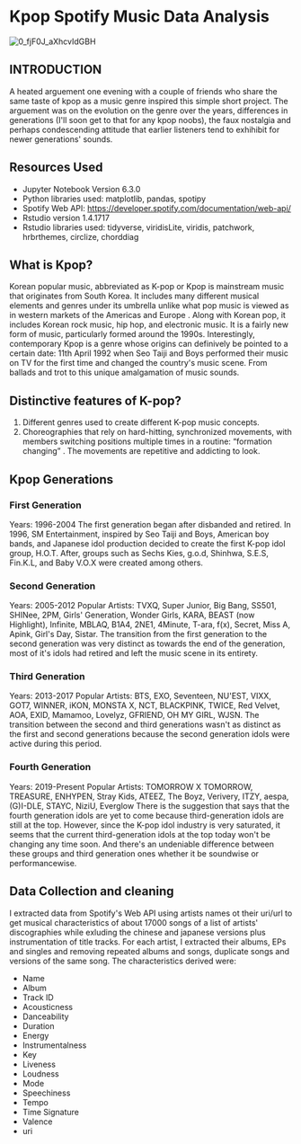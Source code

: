 # Kpop Spotify Music Data Analysis
![0_fjF0J_aXhcvIdGBH](https://user-images.githubusercontent.com/93233240/143892209-e4328d9e-5d35-47b0-b3e3-f641c7a46268.gif)


##
## INTRODUCTION
A heated arguement one evening with a couple of friends who share the same taste of kpop as a music genre inspired this simple short project. The arguement was on the evolution on the genre over the years, differences in generations (I'll soon get to that for any kpop noobs), the faux nostalgia and perhaps condescending attitude that earlier listeners tend to exhihibit for newer generations' sounds.

##
## Resources Used
- Jupyter Notebook Version 6.3.0
- Python libraries used: matplotlib, pandas, spotipy
- Spotify Web API: https://developer.spotify.com/documentation/web-api/
- Rstudio version 1.4.1717
- Rstudio libraries used: tidyverse, viridisLite, viridis, patchwork, hrbrthemes, circlize, chorddiag

##
## What is Kpop?
Korean popular music, abbreviated as K-pop or Kpop is mainstream music that originates from South Korea. It includes many different musical elements and genres under its umbrella unlike what pop music is viewed as in western markets of the Americas and Europe . Along with Korean pop, it includes Korean rock music, hip hop, and electronic music. It is a fairly new form of music, particularly formed around the 1990s. Interestingly, contemporary Kpop is a genre whose origins can definively be pointed to a certain date: 11th April 1992 when Seo Taiji and Boys performed their music on TV for the first time and changed the country's music scene. From ballads and trot to this unique amalgamation of music sounds.

##
## Distinctive features of K-pop?
1. Different genres used to create different K-pop music concepts.
2. Choreographies that rely on hard-hitting, synchronized movements, with members switching positions multiple times in a routine: “formation changing” . The movements are repetitive and addicting to look.

##
## Kpop Generations
### First Generation
Years: 1996-2004
The first generation began after disbanded and retired. In 1996, SM Entertainment, inspired by Seo Taiji and Boys, American boy bands, and Japanese idol production decided to create the first K-pop idol group, H.O.T. After, groups such as Sechs Kies, g.o.d, Shinhwa, S.E.S, Fin.K.L, and Baby V.O.X were created among others.
### Second Generation
Years: 2005-2012
Popular Artists: TVXQ, Super Junior, Big Bang, SS501, SHINee, 2PM, Girls' Generation, Wonder Girls, KARA, BEAST (now Highlight), Infinite, MBLAQ, B1A4, 2NE1, 4Minute, T-ara, f(x), Secret, Miss A, Apink, Girl's Day, Sistar.
The transition from the first generation to the second generation was very distinct as towards the end of the generation, most of it's idols had retired and left the music scene in its entirety.
### Third Generation
Years: 2013-2017
Popular Artists: BTS, EXO, Seventeen, NU'EST, VIXX, GOT7, WINNER, iKON, MONSTA X, NCT, BLACKPINK, TWICE, Red Velvet, AOA, EXID, Mamamoo, Lovelyz, GFRIEND, OH MY GIRL, WJSN.
The transition between the second and third generations wasn't as distinct as the first and second generations because the second generation idols were active during this period.
### Fourth Generation
Years: 2019-Present
Popular Artists: TOMORROW X TOMORROW, TREASURE, ENHYPEN, Stray Kids, ATEEZ, The Boyz, Verivery, ITZY, aespa, (G)I-DLE, STAYC, NiziU, Everglow
There is the suggestion that says that the fourth generation idols are yet to come because third-generation idols are still at the top. However, since the K-pop idol industry is very saturated, it seems that the current third-generation idols at the top today won't be changing any time soon. And there's an undeniable difference between these groups and third generation ones whether it be soundwise or performancewise.

##
## Data Collection and cleaning
I extracted data from Spotify's Web API using artists names ot their uri/url to get musical characteristics of about 17000 songs of a list of artists' discographies while exluding the chinese and japanese versions plus instrumentation of title tracks. For each artist, I extracted their albums, EPs and singles and removing repeated albums and songs, duplicate songs and versions of the same song. The characteristics derived were: 
- Name
- Album
- Track ID
- Acousticness
- Danceability
- Duration
- Energy
- Instrumentalness
- Key
- Liveness
- Loudness
- Mode
- Speechiness
- Tempo
- Time Signature
- Valence
- uri 





